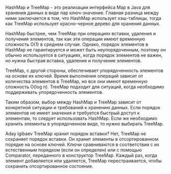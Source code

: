 HashMap и TreeMap - это реализации интерфейса Map в Java для хранения данных в виде пар ключ-значение. Главная разница между ними заключается в том, что HashMap использует хэш-таблицы, тогда как TreeMap использует красно-черное дерево для хранения данных.

HashMap быстрее, чем TreeMap при операциях вставки, удаления и получения элементов, так как эти операции имеют временную сложность O(1) в среднем случае. Однако, порядок элементов в HashMap не гарантируется и может быть неупорядоченным, поэтому он обычно используется в ситуациях, когда порядок элементов не важен, но нужна быстрая вставка, удаление и получение элементов.

TreeMap, с другой стороны, обеспечивает упорядоченность элементов на основе их ключей. Время выполнения операций зависит от количества элементов в TreeMap, но все они имеют временную сложность O(log n). TreeMap подходит для ситуаций, когда необходимо поддерживать упорядоченность элементов.

Таким образом, выбор между HashMap и TreeMap зависит от конкретной ситуации и требований к хранению данных. Если порядок элементов не имеет значения и требуется быстрый доступ к элементам, то следует использовать HashMap. Если же необходимо хранить элементы в упорядоченном виде, то нужно выбирать TreeMap.




Aday igibaev
TreeMap хранит порядок вставки?
Нет, TreeMap не сохраняет порядок вставки. Он хранит элементы в отсортированном порядке на основе ключей. Ключи сравниваются в соответствии с их естественным порядком (если он определен) или с помощью Comparator, переданного в конструктор TreeMap. Каждый раз, когда элемент добавляется или удаляется, TreeMap перестраивается, чтобы сохранить отсортированное состояние.